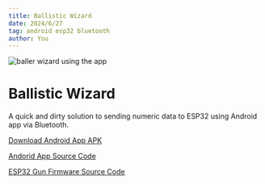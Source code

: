```yaml
---
title: Ballistic Wizard
date: 2024/6/27
tag: android esp32 bluetooth
author: You
---
```


![baller wizard using the app](images/baller-wizard.jpg)

# Ballistic Wizard

A quick and dirty solution to sending numeric data to 
ESP32 using Android app via Bluetooth.

[Download Android App APK](ballistic-wizard-1.0.0.apk)

[Andorid App Source Code](https://github.com/simonas-dev/ballistic-wizard)

[ESP32 Gun Firmware Source Code](https://github.com/simonas-dev/wizard-gun-firmware)
